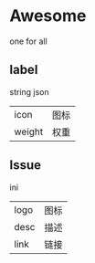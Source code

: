 # Awesome

one for all

## label

string json

|        |      |
| ------ | ---- |
| icon   | 图标 |
| weight | 权重 |

## Issue

ini

|      |      |
| ---- | ---- |
| logo | 图标 |
| desc | 描述 |
| link | 链接 |
